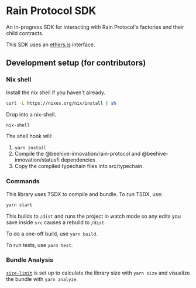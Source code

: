 # Rain Protocol SDK

An in-progress SDK for interacting with Rain Protocol's factories and their child contracts.

This SDK uses an [ethers.js](https://docs.ethers.io/v5/) interface.

## Development setup (for contributors)

### Nix shell

Install the nix shell if you haven't already.

```bash
curl -L https://nixos.org/nix/install | sh
```

Drop into a nix-shell.

```bash
nix-shell
```

The shell hook will:

1. `yarn install`
2. Compile the @beehive-innovation/rain-protocol and @beehive-innovation/statusfi dependencies
3. Copy the compiled typechain files into src/typechain.

### Commands

This library uses TSDX to compile and bundle. To run TSDX, use:

```bash
yarn start
```

This builds to `/dist` and runs the project in watch mode so any edits you save inside `src` causes a rebuild to `/dist`.

To do a one-off build, use `yarn build`.

To run tests, use `yarn test`.

### Bundle Analysis

[`size-limit`](https://github.com/ai/size-limit) is set up to calculate the library size with `yarn size` and visualize the bundle with `yarn analyze`.
